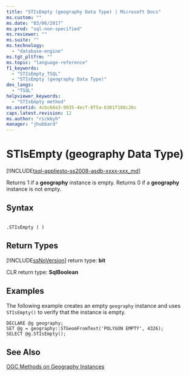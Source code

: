 ```yaml
---
title: "STIsEmpty (geography Data Type) | Microsoft Docs"
ms.custom: ""
ms.date: "03/06/2017"
ms.prod: "sql-non-specified"
ms.reviewer: ""
ms.suite: ""
ms.technology: 
  - "database-engine"
ms.tgt_pltfrm: ""
ms.topic: "language-reference"
f1_keywords: 
  - "STIsEmpty_TSQL"
  - "STIsEmpty (geography Data Type)"
dev_langs: 
  - "TSQL"
helpviewer_keywords: 
  - "STIsEmpty method"
ms.assetid: 4cbc66e3-9035-4ecf-8f5a-6301f168c26c
caps.latest.revision: 12
ms.author: "rickbyh"
manager: "jhubbard"
---
```

# STIsEmpty (geography Data Type)
[!INCLUDE[tsql-appliesto-ss2008-asdb-xxxx-xxx_md](../../relational-databases/import-export/includes/tsql-appliesto-ss2008-asdb-xxxx-xxx-md.md)]

  Returns 1 if a **geography** instance is empty. Returns 0 if a **geography** instance is not empty.  
  
## Syntax  
  
```  
  
.STIsEmpty ( )  
```  
  
## Return Types  
 [!INCLUDE[ssNoVersion](../../a9notintoc/includes/ssnoversion-md.md)] return type: **bit**  
  
 CLR return type: **SqlBoolean**  
  
## Examples  
 The following example creates an empty `geography` instance and uses `STIsEmpty()` to verify that the instance is empty.  
  
```  
DECLARE @g geography;  
SET @g = geography::STGeomFromText('POLYGON EMPTY', 4326);  
SELECT @g.STIsEmpty();  
```  
  
## See Also  
 [OGC Methods on Geography Instances](../../t-sql/data-types/ogc-methods-on-geography-instances.md)  
  
  